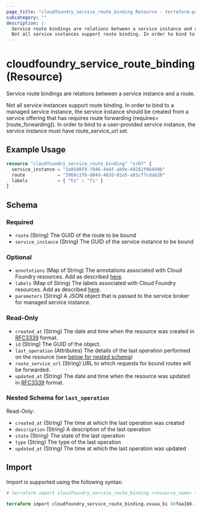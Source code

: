 ```yaml
---
page_title: "cloudfoundry_service_route_binding Resource - terraform-provider-cloudfoundry"
subcategory: ""
description: |-
  Service route bindings are relations between a service instance and a route.
  Not all service instances support route binding. In order to bind to a managed service instance, the service instance should be created from a service offering that has requires route forwarding (requires=[route_forwarding]). In order to bind to a user-provided service instance, the service instance must have route_service_url set.
---
```


# cloudfoundry_service_route_binding (Resource)

Service route bindings are relations between a service instance and a route.

Not all service instances support route binding. In order to bind to a managed service instance, the service instance should be created from a service offering that has requires route forwarding (requires=[route_forwarding]). In order to bind to a user-provided service instance, the service instance must have route_service_url set.

## Example Usage

```terraform
resource "cloudfoundry_service_route_binding" "srb7" {
  service_instance = "3a8588f9-f846-444f-ab9e-48282f06449b"
  route            = "3966c2fb-d84d-462d-82a5-a81cf7cdab20"
  labels           = { "hi" : "fi" }
}
```

<!-- schema generated by tfplugindocs -->
## Schema

### Required

- `route` (String) The GUID of the route to be bound
- `service_instance` (String) The GUID of the service instance to be bound

### Optional

- `annotations` (Map of String) The annotations associated with Cloud Foundry resources. Add as described [here](https://docs.cloudfoundry.org/adminguide/metadata.html#-view-metadata-for-an-object).
- `labels` (Map of String) The labels associated with Cloud Foundry resources. Add as described [here](https://docs.cloudfoundry.org/adminguide/metadata.html#-view-metadata-for-an-object).
- `parameters` (String) A JSON object that is passed to the service broker for managed service instance.

### Read-Only

- `created_at` (String) The date and time when the resource was created in [RFC3339](https://www.ietf.org/rfc/rfc3339.txt) format.
- `id` (String) The GUID of the object.
- `last_operation` (Attributes) The details of the last operation performed on the resource (see [below for nested schema](#nestedatt--last_operation))
- `route_service_url` (String) URL to which requests for bound routes will be forwarded.
- `updated_at` (String) The date and time when the resource was updated in [RFC3339](https://www.ietf.org/rfc/rfc3339.txt) format.

<a id="nestedatt--last_operation"></a>
### Nested Schema for `last_operation`

Read-Only:

- `created_at` (String) The time at which the last operation was created
- `description` (String) A description of the last operation
- `state` (String) The state of the last operation
- `type` (String) The type of the last operation
- `updated_at` (String) The time at which the last operation was updated

## Import

Import is supported using the following syntax:

```terraform
# terraform import cloudfoundry_service_route_binding.<resource_name> <service_route_binding_guid>

terraform import cloudfoundry_service_route_binding.xsuaa_bi 68fea1b6-11b9-4737-ad79-74e49832533f
```